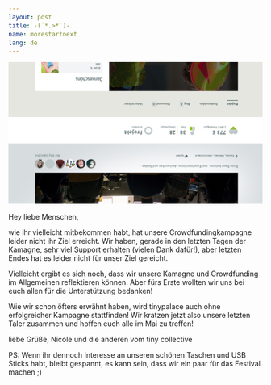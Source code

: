 ```yaml
---
layout: post
title: -(´*.>*`)-
name: morestartnext
lang: de
---
```


![](/assets/img/starty.jpg)

Hey liebe Menschen,

wie ihr vielleicht mitbekommen habt, hat unsere Crowdfundingkampagne leider nicht ihr Ziel erreicht.
Wir haben, gerade in den letzten Tagen der Kamagne, sehr viel Support erhalten (vielen Dank dafür!), aber letzten Endes hat es leider nicht für unser Ziel gereicht.

Vielleicht ergibt es sich noch, dass wir unsere Kamagne und Crowdfunding im Allgemeinen reflektieren können. Aber fürs Erste wollten wir uns bei euch allen für die Unterstützung bedanken!


Wie wir schon öfters erwähnt haben, wird tinypalace auch ohne erfolgreicher Kampagne stattfinden! Wir kratzen jetzt also unsere letzten Taler zusammen und hoffen euch alle im Mai zu treffen!


liebe Grüße,
Nicole und die anderen vom tiny collective


PS: Wenn ihr dennoch Interesse an unseren schönen Taschen und USB Sticks habt, bleibt gespannt, es kann sein, dass wir ein paar für das Festival machen ;)
